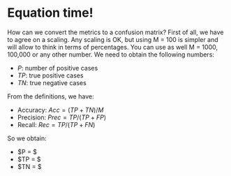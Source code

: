 # Equation time!

How can we convert the metrics to a confusion matrix? First of all, we have to agree on a scaling. Any scaling is OK, but using M = 100 is simpler and will allow to think in terms of percentages. You can use as well M = 1000, 100,000 or any other number.
We need to obtain the following numbers:
* $P$: number of positive cases
* $TP$: true positive cases
* $TN$: true negative cases

From the definitions, we have:
* Accuracy: $Acc = (TP + TN) / M$
* Precision: $Prec = TP / (TP + FP)$
* Recall: $Rec = TP / (TP + FN)$

So we obtain:
* $P = $
* $TP = $
* $TN = $